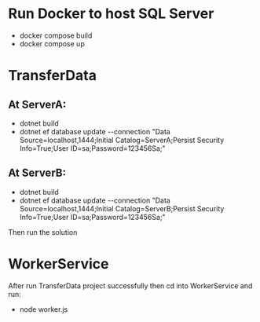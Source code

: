 # Run Docker to host SQL Server

- docker compose build
- docker compose up

# TransferData

## At ServerA:

- dotnet build
- dotnet ef database update --connection "Data Source=localhost,1444;Initial Catalog=ServerA;Persist Security Info=True;User ID=sa;Password=123456Sa;"

## At ServerB:

- dotnet build
- dotnet ef database update --connection "Data Source=localhost,1444;Initial Catalog=ServerB;Persist Security Info=True;User ID=sa;Password=123456Sa;"

Then run the solution

# WorkerService

After run TransferData project successfully then cd into WorkerService and run:

- node worker.js

